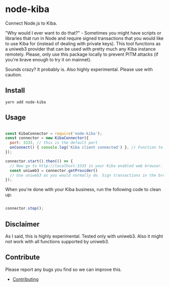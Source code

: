 # node-kiba

Connect Node.js to Kiba.

"Why would I ever want to do that?" - Sometimes you might have scripts or libraries that run in Node and require signed transactions that you would like to use Kiba for (instead of dealing with private keys). This tool functions as a uniweb3 provider that can be used with pretty much any Kiba instance remotely. Please, only use this package locally to prevent PITM attacks (if you're brave enough to try it on mainnet).

Sounds crazy? It probably is. Also highly experimental. Please use with caution.

## Install

```
yarn add node-kiba
```

## Usage

```js

const KibaConnector = require('node-kiba');
const connector = new KibaConnector({
  port: 3333, // this is the default port
  onConnect() { console.log('Kiba client connected') }, // Function to run when Kiba is connected (optional)
});

connector.start().then(() => {
  // Now go to http://localhost:3333 in your Kiba enabled web browser.
  const uniweb3 = connector.getProvider()
  // Use uniweb3 as you would normally do. Sign transactions in the browser.
});

```

When you're done with your Kiba business, run the following code to clean up:

```js

connector.stop();

```

## Disclaimer

As I said, this is highly experimental. Tested only with uniweb3. Also it might not work with all functions supported by uniweb3.

## Contribute

Please report any bugs you find so we can improve this.

- [Contributing](https://github.com/AtomicLoans/node-kiba/blob/master/.github/CONTRIBUTING.md)
